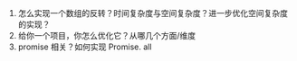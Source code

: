 1. 怎么实现一个数组的反转？时间复杂度与空间复杂度？进一步优化空间复杂度的实现？
2. 给你一个项目，你怎么优化它？从哪几个方面/维度
3. promise 相关？如何实现 Promise. all